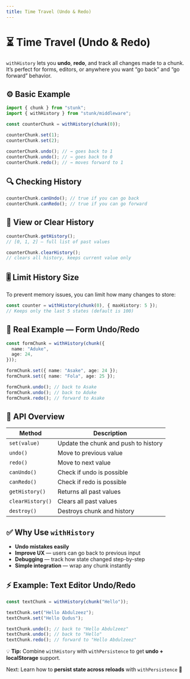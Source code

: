 ```yaml
---
title: Time Travel (Undo & Redo)
---
```


# ⏳ Time Travel (Undo & Redo)

`withHistory` lets you **undo**, **redo**, and track all changes made to a chunk.  
It’s perfect for forms, editors, or anywhere you want “go back” and “go forward” behavior.

## ⚙️ Basic Example

```ts
import { chunk } from "stunk";
import { withHistory } from "stunk/middleware";

const counterChunk = withHistory(chunk(0));

counterChunk.set(1);
counterChunk.set(2);

counterChunk.undo(); // → goes back to 1
counterChunk.undo(); // → goes back to 0
counterChunk.redo(); // → moves forward to 1
````

## 🔍 Checking History

```ts
counterChunk.canUndo(); // true if you can go back
counterChunk.canRedo(); // true if you can go forward
```

## 📜 View or Clear History

```ts
counterChunk.getHistory(); 
// [0, 1, 2] — full list of past values

counterChunk.clearHistory(); 
// clears all history, keeps current value only
```

## 🎚️ Limit History Size

To prevent memory issues, you can limit how many changes to store:

```ts
const counter = withHistory(chunk(0), { maxHistory: 5 });
// Keeps only the last 5 states (default is 100)
```

## 🧠 Real Example — Form Undo/Redo

```ts
const formChunk = withHistory(chunk({
  name: "Aduke",
  age: 24,
}));

formChunk.set({ name: "Asake", age: 24 });
formChunk.set({ name: "Fola", age: 25 });

formChunk.undo(); // back to Asake
formChunk.undo(); // back to Aduke
formChunk.redo(); // forward to Asake
```

## 🧩 API Overview

| Method           | Description                          |
| ---------------- | ------------------------------------ |
| `set(value)`     | Update the chunk and push to history |
| `undo()`         | Move to previous value               |
| `redo()`         | Move to next value                   |
| `canUndo()`      | Check if undo is possible            |
| `canRedo()`      | Check if redo is possible            |
| `getHistory()`   | Returns all past values              |
| `clearHistory()` | Clears all past values               |
| `destroy()`      | Destroys chunk and history           |

## ✅ Why Use `withHistory`

* **Undo mistakes easily**
* **Improve UX** — users can go back to previous input
* **Debugging** — track how state changed step-by-step
* **Simple integration** — wrap any chunk instantly

## ⚡ Example: Text Editor Undo/Redo

```ts
const textChunk = withHistory(chunk("Hello"));

textChunk.set("Hello Abdulzeez");
textChunk.set("Hello Qudus");

textChunk.undo(); // back to "Hello Abdulzeez"
textChunk.undo(); // back to "Hello"
textChunk.redo(); // forward to "Hello Abdulzeez"
```

💡 **Tip:** Combine `withHistory` with `withPersistence` to get **undo + localStorage** support.


Next: Learn how to **persist state across reloads** with `withPersistence` 💾
